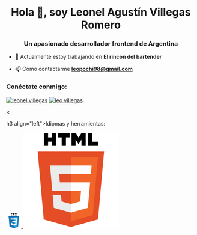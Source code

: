 <h1 align="center">Hola 👋, soy Leonel Agustín Villegas Romero</h1>
<h3 align="center">Un apasionado desarrollador frontend de Argentina</h3>

- 🔭 Actualmente estoy trabajando en **El rincón del bartender**

- 📫 Cómo contactarme **leopochi98@gmail.com**

<h3 align="left">Conéctate conmigo:</h3>
<p align="left">
<a href="https://fb.com/leonel villegas" target="blank"><img align="center" src="https://raw.githubusercontent.com/rahuldkjain/github-profile-readme-generator/master/src/images/icons/Social/facebook.svg" alt="leonel villegas" height="30" width="40" /></a>
<a href="https://instagram.com/leo villegas" target="blank"><img align="center" src="https://raw.githubusercontent.com/rahuldkjain/github-profile-readme-generator/master/src/images/icons/Social/instagram.svg" alt="leo villegas" height="30" width="40" /></a> </p>
<

h3 align="left">Idiomas y herramientas:</h3>
<p align="left"> <a href="https://www.w3schools.com/css/" target="_blank" rel="noreferrer"> <img src="https://raw.githubusercontent.com/devicons/devicon/master/icons/css3/css3-original-wordmark.svg" alt="css3" width="40" height="40"/> </a> <a href="https://www.w3.org/html/" destino="_blank" rel="noreferrer"> <img src="https://raw.githubusercontent.com/devicons/devicon/master/icons/html5/html5-original-wordmark.svg" alt="html5" ancho="40" alto="40"/> </a> </p>
